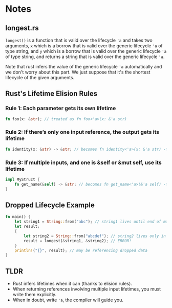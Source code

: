 # Notes

## longest.rs

`longest()` is a function that is valid over the lifecycle `'a` and takes two arguments, `x` which is a borrow that is valid over the generic lifecycle `'a` of type string, and `y` which is a borrow that is valid over the generic lifecycle `'a` of type string, and returns a string that is valid over the generic lifecycle `'a`.

Note that rust infers the value of the generic lifecycle `'a` automatically and we don't worry about this part. We just suppose that it's the shortest lifecycle of the given arguments.

## Rust's Lifetime Elision Rules

### Rule 1: Each parameter gets its own lifetime

```rust
fn foo(x: &str); // treated as fn foo<'a>(x: &'a str)
```

### Rule 2: If there’s only one input reference, the output gets its lifetime

```rust
fn identity(x: &str) -> &str; // becomes fn identity<'a>(x: &'a str) -> &'a str
```

### Rule 3: If multiple inputs, and one is &self or &mut self, use its lifetime

```rust
impl MyStruct {
    fn get_name(&self) -> &str; // becomes fn get_name<'a>(&'a self) -> &'a str
}
```

## Dropped Lifecycle Example

```rust
fn main() {
    let string1 = String::from("abc"); // string1 lives until end of main
    let result;
    {
        let string2 = String::from("abcdef"); // string2 lives only in this block
        result = longest(&string1, &string2); // ERROR!
    }
    println!("{}", result); // may be referencing dropped data
}
```

## TLDR

- Rust infers lifetimes when it can (thanks to elision rules).
- When returning references involving multiple input lifetimes, you must write them explicitly.
- When in doubt, write `'a`, the compiler will guide you.

